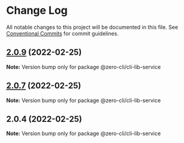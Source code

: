 # Change Log

All notable changes to this project will be documented in this file.
See [Conventional Commits](https://conventionalcommits.org) for commit guidelines.

## [2.0.9](https://github.com/13426078416/zero-cli/compare/v2.0.7...v2.0.9) (2022-02-25)

**Note:** Version bump only for package @zero-cli/cli-lib-service





## [2.0.7](https://github.com/13426078416/zero-cli/compare/v2.0.4...v2.0.7) (2022-02-25)

**Note:** Version bump only for package @zero-cli/cli-lib-service





## 2.0.4 (2022-02-25)

**Note:** Version bump only for package @zero-cli/cli-lib-service
